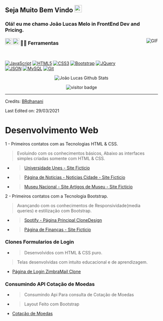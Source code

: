 ## Seja Muito Bem Vindo <img src="https://github.com/TheDudeThatCode/TheDudeThatCode/blob/master/Assets/Earth.gif" width="24px">

### Olá! eu me chamo João Lucas Melo in FrontEnd Dev and Pricing.


<a href="https://www.linkedin.com/in/jlucasmelo/">
  <img align="left" alt="João Lucas" width="22px" src="https://cdn.jsdelivr.net/npm/simple-icons@v3/icons/linkedin.svg" />
</a>

<a href="https://www.instagram.com/joao.lucas.s1/">
  <img align="left" alt="João Lucas" width="22px" src="https://cdn.jsdelivr.net/npm/simple-icons@v3/icons/instagram.svg" />
</a>

   
   
   
  
   
   
   
  <img align="right" alt="GIF" src="https://media.giphy.com/media/836HiJc7pgzy8iNXCn/giphy.gif" />
  
### 👨‍💻 Ferramentas

<br />

[![JavaScript](https://img.shields.io/badge/-JavaScript-black?style=flat&logo=javascript&link=https://github.com/BRdhanani)](https://github.com/jlmsdev/webfy) 
[![HTML5](https://img.shields.io/badge/-HTML5-E34F26?style=flat&logo=html5&logoColor=white&link=https://github.com/BRdhanani)](https://github.com/jlmsdev/webfy) 
[![CSS3](https://img.shields.io/badge/-CSS3-1572B6?style=flat&logo=css3&link=https://github.com/BRdhanani)](https://github.com/jlmsdev/webfy) 
[![Bootstrap](https://img.shields.io/badge/-Bootstrap-563D7C?style=flat&logo=bootstrap&link=https://github.com/BRdhanani)](https://github.com/jlmsdev/webfy) 
[![JQuery](https://img.shields.io/badge/-JQuery-blue?style=flat&logo=jquery&link=https://github.com/BRdhanani)](https://github.com/jlmsdev/webfy)  
[![JSON](https://img.shields.io/badge/-json-02569B?style=flat&logo=json&link=https://github.com/BRdhanani)](https://github.com/jlmsdev/webfy)
[![MySQL](https://img.shields.io/badge/-MySQL-black?style=flat&logo=mysql&link=https://github.com/BRdhanani)](https://github.com/jlmsdev/webfy)
[![Git](https://img.shields.io/badge/-Git-black?style=flat&logo=git&link=https://github.com/BRdhanani)](https://github.com/jlmsdev/webfy) 




<p align='center'>
  <img align="center" src="https://github-readme-stats.vercel.app/api?username=jlmsdev&show_icons=true&title_color=fff&icon_color=79ff97&text_color=efefef&bg_color=24292e" alt="João Lucas Github Stats">
</p>

<p align='center'>
  <img src="https://visitor-badge.glitch.me/badge?page_id=jlmsdev" alt="visitor badge"/>
</p>

-----

Credits: [BRdhanani](https://github.com/brdhanani)

Last Edited on: 29/03/2021





# Desenvolvimento Web
1 - Primeiros contatos com as Tecnologias HTML & CSS.
> Evoluindo com os conhecimentos básicos, Abaixo as interfaces simples criadas somente com HTML & CSS.
* > [Universidade Unes - Site Ficticio](https://jlmsdev.github.io/webfy/Projetos/universidade-unes/index.html)
* > [Página de Noticias - Noticias Cidade - Site Ficticio](https://jlmsdev.github.io/webfy/Projetos/noticias-cidade/index.html)
* > [Museu Nacional - Site Artigos de Museu - Site Ficticio](https://jlmsdev.github.io/webfy/Projetos/museu-nacional/index.html)

2 - Primeiros contatos com a Tecnologia Bootstrap.
> Avançando com os conhecimentos de Responsividade(media queries) e estilização com Bootstrap.
* > [Spotify - Página Principal CloneDesign](https://jlmsdev.github.io/webfy/Projetos/Spotify/index.html)
* > [Página de Finanças - Site Ficticio ](https://jlmsdev.github.io/webfy/Projetos/finans/index.html)

### Clones Formularios de Login
* > Desenvolvidos com HTML & CSS puro.
> Telas desenvolvidas com intuito educacional e de aprendizagem.
* [Página de Login ZimbraMail Clone](https://jlmsdev.github.io/webfy/formLogins/FormZimbraMail/login.html)

### Consumindo API Cotação de Moedas
* > Consumindo Api Para consulta de Cotação de Moedas
* > Layout Feito com Bootstrap
* [Cotação de Moedas](https://jlmsdev.github.io/webfy/Projetos/cotacao-moeda/index.html)
